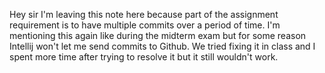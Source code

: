 Hey sir I'm leaving this note here because part of the assignment requirement is to have multiple commits over a period of time.
I'm mentioning this again like during the midterm exam but for some reason Intellij won't let me send commits to Github.
We tried fixing it in class and I spent more time after trying to resolve it but it still wouldn't work. 
